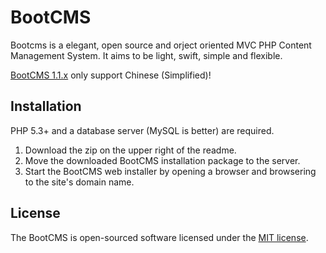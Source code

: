 # BootCMS

Bootcms is a elegant, open source and orject oriented MVC PHP Content Management System. It aims to be light, swift, simple and flexible.

[BootCMS 1.1.x](https://github.com/kilofox/bootcms/tree/1.1) only support Chinese (Simplified)!

## Installation 

PHP 5.3+ and a database server (MySQL is better) are required.

1. Download the zip on the upper right of the readme.
2. Move the downloaded BootCMS installation package to the server.
3. Start the BootCMS web installer by opening a browser and browsering to the site's domain name.

## License

The BootCMS is open-sourced software licensed under the [MIT license](https://github.com/kilofox/bootcms/blob/master/LICENSE).
